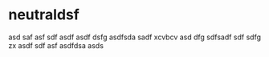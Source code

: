 # neutraldsf
asd
saf
asf
sdf
asdf
asdf
dsfg
asdfsda
sadf
xcvbcv
asd
dfg
sdfsadf
sdf
sdfg
zx
asdf
sdf
asf
asdfdsa
asds
